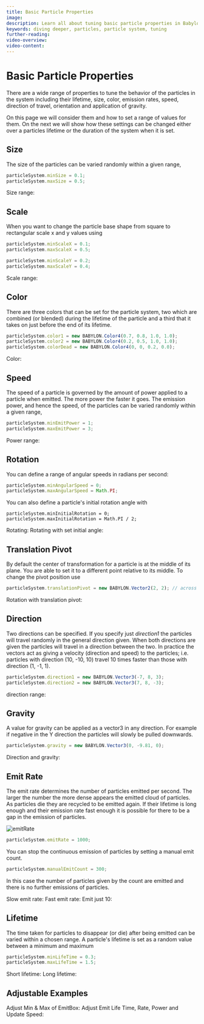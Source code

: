 ```yaml
---
title: Basic Particle Properties
image:
description: Learn all about tuning basic particle properties in Babylon.js.
keywords: diving deeper, particles, particle system, tuning
further-reading:
video-overview:
video-content:
---
```


# Basic Particle Properties

There are a wide range of properties to tune the behavior of the particles in the system including their lifetime, size, color, emission rates, speed, direction of travel, orientation and application of gravity.

On this page we will consider them and how to set a range of values for them. On the next we will show how these settings can be changed either over a particles lifetime or the duration of the system when it is set.

## Size

The size of the particles can be varied randomly within a given range,

```javascript
particleSystem.minSize = 0.1;
particleSystem.maxSize = 0.5;
```

Size range: <Playground id="#0K3AQ2#11" title="Particle Size Range Example" description="Simple example showing how to set a size range for a particle system."/>

## Scale

When you want to change the particle base shape from square to rectangular scale x and y values using

```javascript
particleSystem.minScaleX = 0.1;
particleSystem.maxScaleX = 0.5;

particleSystem.minScaleY = 0.2;
particleSystem.maxScaleY = 0.4;
```

Scale range: <Playground id="#0K3AQ2#12" title="Particle Scale Range Example" description="Simple example showing how to set a scale range for a particle system."/>

## Color

There are three colors that can be set for the particle system, two which are combined (or blended) during the lifetime of the particle and a third that it takes on just before the end of its lifetime.

```javascript
particleSystem.color1 = new BABYLON.Color4(0.7, 0.8, 1.0, 1.0);
particleSystem.color2 = new BABYLON.Color4(0.2, 0.5, 1.0, 1.0);
particleSystem.colorDead = new BABYLON.Color4(0, 0, 0.2, 0.0);
```

Color: <Playground id="#0K3AQ2#21" title="Particle Color Example" description="Simple example showing how to set colors of particles."/>

## Speed

The speed of a particle is governed by the amount of power applied to a particle when emitted. The more power the faster it goes. The emission power, and hence the speed, of the particles can be varied randomly within a given range,

```javascript
particleSystem.minEmitPower = 1;
particleSystem.maxEmitPower = 3;
```

Power range: <Playground id="#0K3AQ2#28" title="Particle Power Range Example" description="Simple example showing how to set a power range for a particle system."/>

## Rotation

You can define a range of angular speeds in radians per second:

```javascript
particleSystem.minAngularSpeed = 0;
particleSystem.maxAngularSpeed = Math.PI;
```

You can also define a particle's initial rotation angle with

```
particleSystem.minInitialRotation = 0;
particleSystem.maxInitialRotation = Math.PI / 2;
```

Rotating: <Playground id="#0K3AQ2#23" title="Rotating Particles" description="Simple example showing how to rotate particles."/>
Rotating with set initial angle: <Playground id="#0K3AQ2#25" title="Rotating Particles With Initial Angle" description="Simple example showing how to rotate particles with an initial angle."/>

## Translation Pivot

By default the center of transformation for a particle is at the middle of its plane. You are able to set it to a different point relative to its middle. To change the pivot position use

```javascript
particleSystem.translationPivot = new BABYLON.Vector2(2, 2); // across and up the containing plane
```

Rotation with translation pivot: <Playground id="#0K3AQ2#49" title="Changing Particle Pivot Points" description="Simple example showing how to change the pivot point of a particle."/>

## Direction

Two directions can be specified. If you specify just _direction1_ the particles will travel randomly in the general direction given. When both directions are given the particles will travel in a direction between the two. In practice the vectors act as giving a velocity (direction and speed) to the particles; i.e. particles with direction (10, -10, 10) travel 10 times faster than those with direction (1, -1, 1).

```javascript
particleSystem.direction1 = new BABYLON.Vector3(-7, 8, 3);
particleSystem.direction2 = new BABYLON.Vector3(7, 8, -3);
```

direction range: <Playground id="#0K3AQ2#31" title="Particle Direction Range Example" description="Simple example showing how to set a direction range for a particle system."/>

## Gravity

A value for gravity can be applied as a vector3 in any direction. For example if negative in the Y direction the particles will slowly be pulled downwards.

```javascript
particleSystem.gravity = new BABYLON.Vector3(0, -9.81, 0);
```

Direction and gravity: <Playground id="#0K3AQ2#32" title="Direction And Gravity" description="Simple example showing how to set direction and gravity in a particle system."/>

## Emit Rate

The emit rate determines the number of particles emitted per second. The larger the number the more dense appears the emitted cloud of particles. As particles die they are recycled to be emitted again. If their lifetime is long enough and their emission rate fast enough it is possible for there to be a gap in the emission of particles.

![emitRate](/img/how_to/Particles/12-3.png)

```javascript
particleSystem.emitRate = 1000;
```

You can stop the continuous emission of particles by setting a manual emit count.

```javascript
particleSystem.manualEmitCount = 300;
```

In this case the number of particles given by the count are emitted and there is no further emissions of particles.

Slow emit rate: <Playground id="#0K3AQ2#34" title="Slow Emission Rate" description="Simple example showing how to set a slow emission rate of a particle system."/>
Fast emit rate: <Playground id="#0K3AQ2#35" title="Fast Emission Rate" description="Simple example showing how to set a fast emission rate of a particle system."/>
Emit just 10: <Playground id="#0K3AQ2#36" title="Emission Limits" description="Simple example showing how to limit particle emission to a certain number."/>

## Lifetime

The time taken for particles to disappear (or die) after being emitted can be varied within a chosen range. A particle's lifetime is set as a random value between a minimum and maximum

```javascript
particleSystem.minLifeTime = 0.3;
particleSystem.maxLifeTime = 1.5;
```

Short lifetime: <Playground id="#0K3AQ2#37" title="Short Particle Lifetimes" description="Simple example showing how to create particles with a short lifetime."/>
Long lifetime: <Playground id="#0K3AQ2#38" title="Long Particle Lifetimes" description="Simple example showing how to create particles with a long lifetime."/>

## Adjustable Examples

Adjust Min & Max of EmitBox: <Playground id="#0K3AQ2#45" title="Adjust Min And Max of EmitBox" description="Simple example showing how to adjust the min and max of an emission box."/>
Adjust Emit Life Time, Rate, Power and Update Speed: <Playground id="#0K3AQ2#46" title="Adjust Various Particle Properties" description="Simple example showing how to adjust various particle properties."/>
